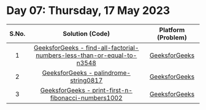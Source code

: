 # Day 07: Thursday, 17 May 2023

| S.No. |                                                                            Solution (Code)                                                                            |                                                  Platform (Problem)                                                   |
| :---: | :-------------------------------------------------------------------------------------------------------------------------------------------------------------------: | :-------------------------------------------------------------------------------------------------------------------: |
|   1   | [GeeksforGeeks - find-all-factorial-numbers-less-than-or-equal-to-n3548](/Day%2007%20-%20170523/GFG%20-%20find-all-factorial-numbers-less-than-or-equal-to-n3548.cpp) | [GeeksforGeeks](https://practice.geeksforgeeks.org/problems/find-all-factorial-numbers-less-than-or-equal-to-n3548/1) |
|   2   |                                  [GeeksforGeeks - palindrome-string0817](/Day%2007%20-%20170523/GFG%20-%20palindrome-string0817.cpp)                                  |                 [GeeksforGeeks](https://practice.geeksforgeeks.org/problems/palindrome-string0817/1)                  |
|   3   |                    [GeeksforGeeks - print-first-n-fibonacci-numbers1002](/Day%2007%20-%20170523/GFG%20-%20print-first-n-fibonacci-numbers1002.cpp)                    |          [GeeksforGeeks](https://practice.geeksforgeeks.org/problems/print-first-n-fibonacci-numbers1002/1)           |
